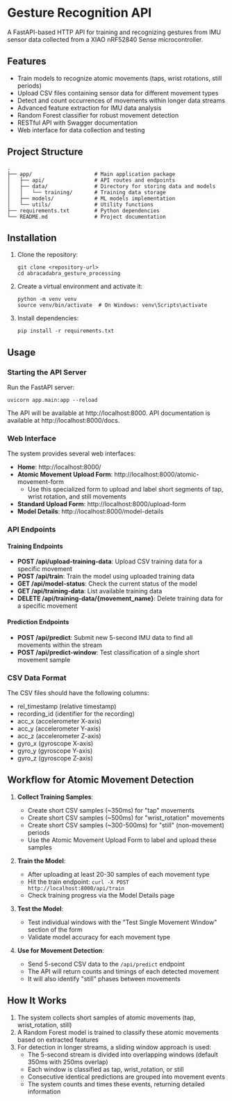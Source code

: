 # Gesture Recognition API

A FastAPI-based HTTP API for training and recognizing gestures from IMU sensor data collected from a XIAO nRF52840 Sense microcontroller.

## Features

- Train models to recognize atomic movements (taps, wrist rotations, still periods)
- Upload CSV files containing sensor data for different movement types
- Detect and count occurrences of movements within longer data streams
- Advanced feature extraction for IMU data analysis
- Random Forest classifier for robust movement detection
- RESTful API with Swagger documentation
- Web interface for data collection and testing

## Project Structure

```
.
├── app/                    # Main application package
│   ├── api/                # API routes and endpoints
│   ├── data/               # Directory for storing data and models
│   │   └── training/       # Training data storage
│   ├── models/             # ML models implementation
│   └── utils/              # Utility functions
├── requirements.txt        # Python dependencies
└── README.md               # Project documentation
```

## Installation

1. Clone the repository:
   ```
   git clone <repository-url>
   cd abracadabra_gesture_processing
   ```

2. Create a virtual environment and activate it:
   ```
   python -m venv venv
   source venv/bin/activate  # On Windows: venv\Scripts\activate
   ```

3. Install dependencies:
   ```
   pip install -r requirements.txt
   ```

## Usage

### Starting the API Server

Run the FastAPI server:

```
uvicorn app.main:app --reload
```

The API will be available at http://localhost:8000.
API documentation is available at http://localhost:8000/docs.

### Web Interface

The system provides several web interfaces:

- **Home**: http://localhost:8000/
- **Atomic Movement Upload Form**: http://localhost:8000/atomic-movement-form
  - Use this specialized form to upload and label short segments of tap, wrist rotation, and still movements
- **Standard Upload Form**: http://localhost:8000/upload-form
- **Model Details**: http://localhost:8000/model-details

### API Endpoints

#### Training Endpoints
- **POST /api/upload-training-data**: Upload CSV training data for a specific movement
- **POST /api/train**: Train the model using uploaded training data
- **GET /api/model-status**: Check the current status of the model
- **GET /api/training-data**: List available training data
- **DELETE /api/training-data/{movement_name}**: Delete training data for a specific movement

#### Prediction Endpoints
- **POST /api/predict**: Submit new 5-second IMU data to find all movements within the stream
- **POST /api/predict-window**: Test classification of a single short movement sample

### CSV Data Format

The CSV files should have the following columns:
- rel_timestamp (relative timestamp)
- recording_id (identifier for the recording)
- acc_x (accelerometer X-axis)
- acc_y (accelerometer Y-axis)
- acc_z (accelerometer Z-axis)
- gyro_x (gyroscope X-axis)
- gyro_y (gyroscope Y-axis)
- gyro_z (gyroscope Z-axis)

## Workflow for Atomic Movement Detection

1. **Collect Training Samples**:
   - Create short CSV samples (~350ms) for "tap" movements
   - Create short CSV samples (~500ms) for "wrist_rotation" movements
   - Create short CSV samples (~300-500ms) for "still" (non-movement) periods
   - Use the Atomic Movement Upload Form to label and upload these samples

2. **Train the Model**:
   - After uploading at least 20-30 samples of each movement type
   - Hit the train endpoint: `curl -X POST http://localhost:8000/api/train`
   - Check training progress via the Model Details page

3. **Test the Model**:
   - Test individual windows with the "Test Single Movement Window" section of the form
   - Validate model accuracy for each movement type

4. **Use for Movement Detection**:
   - Send 5-second CSV data to the `/api/predict` endpoint
   - The API will return counts and timings of each detected movement
   - It will also identify "still" phases between movements

## How It Works

1. The system collects short samples of atomic movements (tap, wrist_rotation, still)
2. A Random Forest model is trained to classify these atomic movements based on extracted features
3. For detection in longer streams, a sliding window approach is used:
   - The 5-second stream is divided into overlapping windows (default 350ms with 250ms overlap)
   - Each window is classified as tap, wrist_rotation, or still
   - Consecutive identical predictions are grouped into movement events
   - The system counts and times these events, returning detailed information 